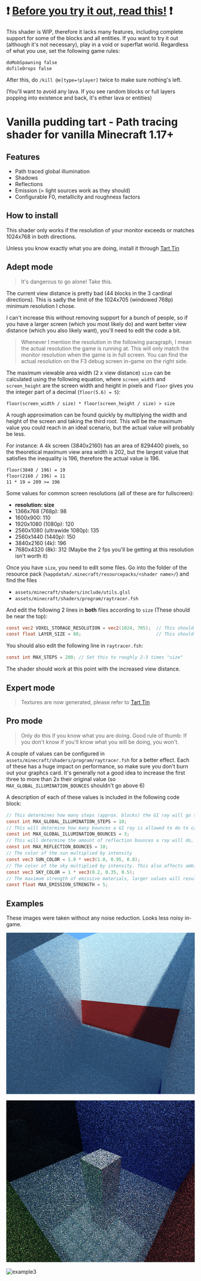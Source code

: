 # ❗ <ins>Before you try it out, read this!</ins> ❗

This shader is WIP, therefore it lacks many features, including complete support for some of the blocks and all entities. If you want to try it out (although it's not necessary), play in a void or superflat world. Regardless of what you use, set the following game rules:

```
doMobSpawning false
doTileDrops false
```
After this, do `/kill @e[type=!player]` twice to make sure nothing's left.

(You'll want to avoid any lava. If you see random blocks or full layers popping into existence and back, it's either lava or entities)

# Vanilla pudding tart - Path tracing shader for vanilla Minecraft 1.17+

## Features

- Path traced global illumination
- Shadows
- Reflections
- Emission (= light sources work as they should)
- Configurable F0, metallicity and roughness factors

## How to install

This shader only works if the resolution of your monitor exceeds or matches 1024x768 in both directions.

Unless you know exactly what you are doing, install it through [Tart Tin](https://github.com/BalintCsala/TartTin)

## Adept mode

> It's dangerous to go alone! Take this.

The current view distance is pretty bad (44 blocks in the 3 cardinal directions). This is sadly the limit of the 1024x705 (windowed 768p) minimum resolution I chose.

I can't increase this without removing support for a bunch of people, so if you have a larger screen (which you most likely do) and want better view distance (which you also likely want), you'll need to edit the code a bit.

> Whenever I mention the resolution in the following paragraph, I mean the actual resolution the game is running at. This will only match the monitor resolution when the game is in full screen. You can find the actual resolution on the F3 debug screen in-game on the right side.

The maximum viewable area width (2 x view distance) `size` can be calculated using the following equation, where `screen_width` and `screen_height` are the screen width and height in pixels and `floor` gives you the integer part of a decimal (`floor(5.6) = 5`):

```
floor(screen_width / size) * floor(screen_height / size) > size
```

A rough approximation can be found quickly by multiplying the width and height of the screen and taking the third root. This will be the maximum value you could reach in an ideal scenario, but the actual value will probably be less.

For instance:
A 4k screen (3840x2160) has an area of 8294400 pixels, so the theoretical maximum view area width is 202, but the largest value that satisfies the inequality is 196, therefore the actual value is 196.

```
floor(3840 / 196) = 19
floor(2160 / 196) = 11
11 * 19 = 209 >= 196
```

Some values for common screen resolutions (all of these are for fullscreen):

- **resolution: size**
- 1366x768 (768p): 98
- 1600x900: 110
- 1920x1080 (1080p): 120
- 2560x1080 (ultrawide 1080p): 135
- 2560x1440 (1440p): 150
- 3840x2160 (4k): 196
- 7680x4320 (8k): 312 (Maybe the 2 fps you'll be getting at this resolution isn't worth it)

Once you have `size`, you need to edit some files. Go into the folder of the resource pack (`%appdata%/.minecraft/resourcepacks/<shader name>/`) and find the files

- `assets/minecraft/shaders/include/utils.glsl`
- `assets/minecraft/shaders/program/raytracer.fsh`

And edit the following 2 lines in **both** files according to `size` (These should be near the top):

```glsl
const vec2 VOXEL_STORAGE_RESOLUTION = vec2(1024, 705);  // This should be the screen resolution you used earlier
const float LAYER_SIZE = 88;                            // This should be "size"
```

You should also edit the following line in `raytracer.fsh`:

```glsl
const int MAX_STEPS = 200; // Set this to roughly 2-3 times "size"
```

The shader should work at this point with the increased view distance.

## Expert mode

> Textures are now generated, please refer to [Tart Tin](https://github.com/BalintCsala/TartTin)

## Pro mode

> Only do this if you know what you are doing. Good rule of thumb: If you don't know if you'll know what you will be doing, you won't.

A couple of values can be configured in `assets/minecraft/shaders/program/raytracer.fsh` for a better effect. Each of these has a huge impact on performance, so make sure you don't burn out your graphcs card. It's generally not a good idea to increase the first three to more than 2x their original value (so `MAX_GLOBAL_ILLUMINATION_BOUNCES` shouldn't go above 6)

A description of each of these values is included in the following code block:

```glsl
// This determines how many steps (approx. blocks) the GI ray will go through to check bounce lighting (complexity: O(N))
const int MAX_GLOBAL_ILLUMINATION_STEPS = 10;
// This will determine how many bounces a GI ray is allowed to do to calculate the light level at a pixel (complexity: O(N^2))
const int MAX_GLOBAL_ILLUMINATION_BOUNCES = 3;
// This will determine the amount of reflection bounces a ray will do, if you increase it, mirror rooms will be better (complexity: O(N^˘3))
const int MAX_REFLECTION_BOUNCES = 10;
// The color of the sun multiplied by intensity
const vec3 SUN_COLOR = 1.0 * vec3(1.0, 0.95, 0.8);
// The color of the sky multiplied by intensity. This also affects ambient lighting
const vec3 SKY_COLOR = 1 * vec3(0.2, 0.35, 0.5);
// The maximum strength of emissive materials, larger values will result in coarser individual steps, but larger maximums
const float MAX_EMISSION_STRENGTH = 5;
```

## Examples

These images were taken without any noise reduction. Looks less noisy in-game.

![example1](images/gi-example1.png)

![example2](images/gi-example2.png)

![example3](images/gi-example3.png)
